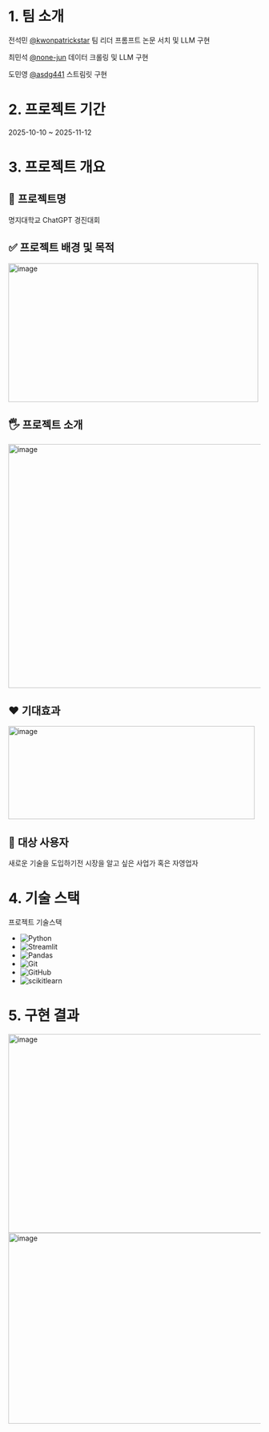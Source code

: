 # 1. 팀 소개

전석민 [@kwonpatrickstar](https://github.com/kwonpatrickstar) 팀 리더 프롬프트 논문 서치 및 LLM 구현  

최민석 [@none-jun](https://github.com/none-jun) 데이터 크롤링 및 LLM 구현

도민영 [@asdg441](https://github.com/asdg441) 스트림릿 구현


# 2. 프로젝트 기간

2025-10-10 ~ 2025-11-12

# 3. 프로젝트 개요

## 📕 프로젝트명
명지대학교 ChatGPT 경진대회

## ✅ 프로젝트 배경 및 목적
<img width="499" height="277" alt="image" src="https://github.com/user-attachments/assets/9442cd87-2af0-4fec-acc6-fbe6ece960d6" />


## 🖐️ 프로젝트 소개
<img width="1156" height="487" alt="image" src="https://github.com/user-attachments/assets/72ceb13e-41d3-4ff7-9155-8cd6a0f3ce68" />


## ❤️ 기대효과

<img width="492" height="186" alt="image" src="https://github.com/user-attachments/assets/e5965d7d-9147-4768-a205-8b0a99de3a5b" />


## 👤 대상 사용자

새로운 기술을 도입하기전 시장을 알고 싶은 사업가 혹은 자영업자


# 4. 기술 스택

프로젝트 기술스택
- ![Python](https://img.shields.io/badge/Python-3776AB?logo=python&logoColor=white)
- ![Streamlit](https://img.shields.io/badge/Streamlit-FF4B4B?logo=streamlit&logoColor=white)
- ![Pandas](https://img.shields.io/badge/Pandas-150458?logo=pandas&logoColor=white)
- ![Git](https://img.shields.io/badge/Git-F05032?logo=git&logoColor=white)
- ![GitHub](https://img.shields.io/badge/GitHub-181717?logo=github&logoColor=white)
- ![scikitlearn](https://img.shields.io/badge/scikitlearn-F7931E?logo=scikitlearn&logoColor=white)


# 5. 구현 결과

<img width="873" height="397" alt="image" src="https://github.com/user-attachments/assets/ce429a4c-219d-4653-9408-c0517c5001dc" />
<img width="1090" height="381" alt="image" src="https://github.com/user-attachments/assets/adf1eac1-b592-4fc0-91e2-4aeb5e720deb" />





